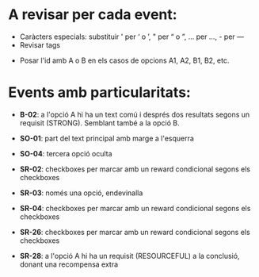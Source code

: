 
# A revisar per cada event:

* Caràcters especials: substituir ' per ‘ o ’, " per “ o ”, ... per …, - per —
* Revisar tags <p>
* Posar l'id amb A o B en els casos de opcions A1, A2, B1, B2, etc.


# Events amb particularitats:

* **B-02**: a l'opció A hi ha un text comú i després dos resultats segons un requisit (STRONG). Semblant també a la opció B.

* **SO-01**: part del text principal amb marge a l'esquerra
* **SO-04**: tercera opció oculta

* **SR-02**: checkboxes per marcar amb un reward condicional segons els checkboxes
* **SR-03**: només una opció, endevinalla
* **SR-04**: checkboxes per marcar amb un reward condicional segons els checkboxes
* **SR-26**: checkboxes per marcar amb un reward condicional segons els checkboxes
* **SR-28**: a l'opció A hi ha un requisit (RESOURCEFUL) a la conclusió, donant una recompensa extra